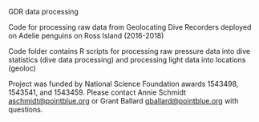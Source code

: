 GDR data processing

Code for processing raw data from Geolocating Dive Recorders deployed on Adelie penguins on Ross Island (2016-2018)

Code folder contains R scripts for processing raw pressure data into dive statistics (dive data processing) and processing light data into locations (geoloc)

Project was funded by National Science Foundation awards 1543498, 1543541, and 1543459.
Please contact Annie Schmidt aschmidt@pointblue.org or Grant Ballard gballard@pointblue.org with questions.
